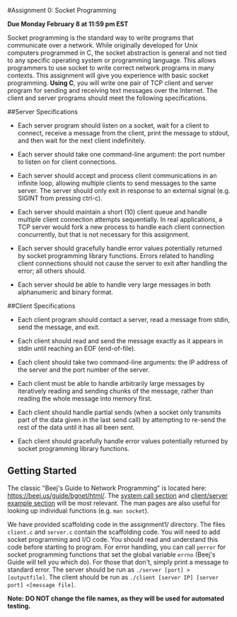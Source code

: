 #Assignment 0: Socket Programming

**Due Monday February 8 at 11:59 pm EST**

Socket programming is the standard way to write programs that communicate over a network. While originally developed for Unix computers programmed in C, the socket abstraction is general and not tied to any specific operating system or programming language. This allows programmers to use socket to write correct network programs in many contexts. This assignment will give you experience with basic socket programming. **Using C**, you will write one pair of TCP client and server program for sending and receiving text messages over the Internet. The client and server programs should meet the following specifications. 

##Server Specifications

* Each server program should listen on a socket, wait for a client to connect, receive a message from the client, print the message to stdout, and then wait for the next client indefinitely.

* Each server should take one command-line argument: the port number to listen on for client connections.
* Each server should accept and process client communications in an infinite loop, allowing multiple clients to send messages to the same server. The server should only exit in response to an external signal (e.g. SIGINT from pressing ctrl-c).

* Each server should maintain a short (10) client queue and handle multiple client connection attempts sequentially. In real applications, a TCP server would fork a new process to handle each client connection concurrently, but that is not necessary for this assignment.

* Each server should gracefully handle error values potentially returned by socket programming library functions. Errors related to handling client connections should not cause the server to exit after handling the error; all others should.

* Each server should be able to handle very large messages in both alphanumeric and binary format.

##Client Specifications

* Each client program should contact a server, read a message from stdin, send the message, and exit.
* Each client should read and send the message exactly as it appears in stdin until reaching an EOF (end-of-file).

* Each client should take two command-line arguments: the IP address of the server and the port number of the server.

* Each client must be able to handle arbitrarily large messages by iteratively reading and sending chunks of the message, rather than reading the whole message into memory first.

* Each client should handle partial sends (when a socket only transmits part of the data given in the last send call) by attempting to re-send the rest of the data until it has all been sent.

* Each client should gracefully handle error values potentially returned by socket programming library functions.

## Getting Started

The classic "Beej's Guide to Network Programming" is located here: https://beej.us/guide/bgnet/html/.  The [system call section](https://beej.us/guide/bgnet/html/#system-calls-or-bust) and [client/server example section](https://beej.us/guide/bgnet/html/#client-server-background) will be most relevant. The man pages are also useful for looking up individual functions (e.g. `man socket`).

We have provided scaffolding code in the assignment1/ directory. The files `client.c` and `server.c` contain the scaffolding code. You will need to add socket programming and I/O code. You should read and understand this code before starting to program. For error handling, you can call `perror` for socket programming functions that set the global variable `errno` (Beej's Guide will tell you which do). For those that don't, simply print a message to standard error. The server should be run as `./server [port] > [outputfile]`. The client should be run as `./client [server IP] [server port] <[message file]`.

**Note: DO NOT change the file names, as they will be used for automated testing.**


